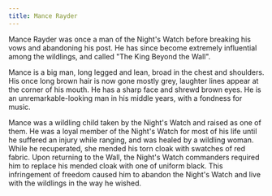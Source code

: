 ```yaml
---
title: Mance Rayder
---
```


Mance Rayder was once a man of the Night's Watch before breaking his vows and abandoning his post. He has since become extremely influential among the wildlings, and called "The King Beyond the Wall".

Mance is a big man, long legged and lean, broad in the chest and shoulders. His once long brown hair is now gone mostly grey, laughter lines appear at the corner of his mouth. He has a sharp face and shrewd brown eyes. He is an unremarkable-looking man in his middle years, with a fondness for music.

Mance was a wildling child taken by the Night's Watch and raised as one of them. He was a loyal member of the Night's Watch for most of his life until he suffered an injury while ranging, and was healed by a wildling woman. While he recuperated, she mended his torn cloak with swatches of red fabric. Upon returning to the Wall, the Night's Watch commanders required him to replace his mended cloak with one of uniform black. This infringement of freedom caused him to abandon the Night's Watch and live with the wildlings in the way he wished. 


